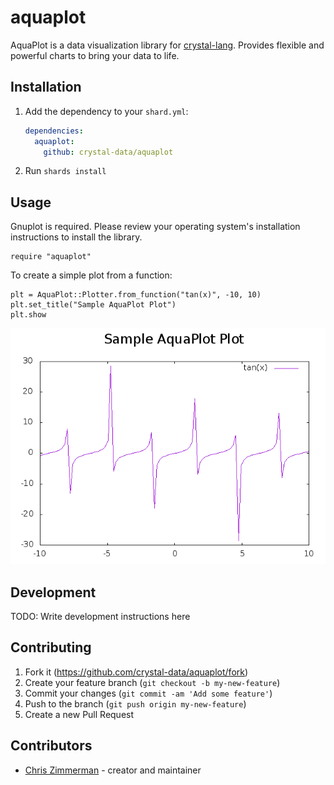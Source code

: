 # aquaplot

AquaPlot is a data visualization library for [crystal-lang](https://crystal-lang.org/).  Provides
flexible and powerful charts to bring your data to life.

## Installation

1. Add the dependency to your `shard.yml`:

   ```yaml
   dependencies:
     aquaplot:
       github: crystal-data/aquaplot
   ```

2. Run `shards install`

## Usage

Gnuplot is required.  Please review your operating system's installation
instructions to install the library.

```crystal
require "aquaplot"
```

To create a simple plot from a function:

```crystal
plt = AquaPlot::Plotter.from_function("tan(x)", -10, 10)
plt.set_title("Sample AquaPlot Plot")
plt.show
```

![sample_plot](static/example_plot.png)



## Development

TODO: Write development instructions here

## Contributing

1. Fork it (<https://github.com/crystal-data/aquaplot/fork>)
2. Create your feature branch (`git checkout -b my-new-feature`)
3. Commit your changes (`git commit -am 'Add some feature'`)
4. Push to the branch (`git push origin my-new-feature`)
5. Create a new Pull Request

## Contributors

- [Chris Zimmerman](https://github.com/christopherzimmerman) - creator and maintainer
